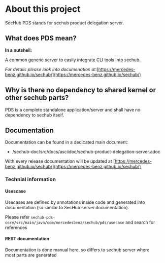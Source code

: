 <!-- SPDX-License-Identifier: MIT --->

# About this project
SecHub PDS stands for sechub product delegation server.

## What does PDS mean?
**In a nutshell:**

A common generic server to easily integrate CLI tools into sechub.

_For details please look into documenation at:_[https://mercedes-benz.github.io/sechub/](https://mercedes-benz.github.io/sechub/)

## Why is there no dependency to shared kernel or other sechub parts?
PDS is a complete standalone application/server and shall have no dependency to sechub itself.

## Documentation
Documentation can be found in a dedicated main document:

- /sechub-doc/src/docs/asciidoc/sechub-product-delegation-server.adoc

With every release documentation will be updated at [https://mercedes-benz.github.io/sechub/](https://mercedes-benz.github.io/sechub/)

### Technial information
#### Usescase
Usecases are defined by annotations inside code and generated into documentation (so similar to 
SecHub server documentation).

Please refer `sechub-pds-core/src/main/java/com/mercedesbenz/sechub/pds/usecase` and search for references

#### REST documentation
Documentation is done manual here, so differs to sechub server where most parts are generated